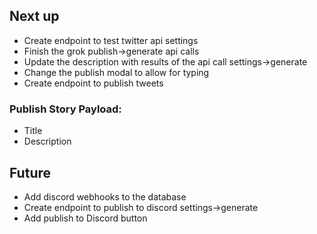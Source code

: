 ## Next up
- Create endpoint to test twitter api settings
- Finish the grok publish->generate api calls
- Update the description with results of the api call settings->generate
- Change the publish modal to allow for typing
- Create endpoint to publish tweets

### Publish Story Payload:
- Title
- Description

## Future
- Add discord webhooks to the database
- Create endpoint to publish to discord settings->generate
- Add publish to Discord button
